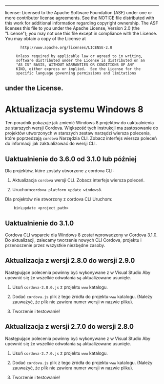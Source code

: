 * * *

license: Licensed to the Apache Software Foundation (ASF) under one or more contributor license agreements. See the NOTICE file distributed with this work for additional information regarding copyright ownership. The ASF licenses this file to you under the Apache License, Version 2.0 (the "License"); you may not use this file except in compliance with the License. You may obtain a copy of the License at

           http://www.apache.org/licenses/LICENSE-2.0
    
         Unless required by applicable law or agreed to in writing,
         software distributed under the License is distributed on an
         "AS IS" BASIS, WITHOUT WARRANTIES OR CONDITIONS OF ANY
         KIND, either express or implied.  See the License for the
         specific language governing permissions and limitations
    

## under the License.

# Aktualizacja systemu Windows 8

Ten poradnik pokazuje jak zmienić Windows 8 projektów do uaktualnienia ze starszych wersji Cordova. Większość tych instrukcji ma zastosowanie do projektów utworzonych w starszych zestaw narzędzi wiersza polecenia, które poprzedzają `cordova` Narzędzia CLI. Zobacz interfejs wiersza poleceń do informacji jak zaktualizować do wersji CLI.

## Uaktualnienie do 3.6.0 od 3.1.0 lub później

Dla projektów, które zostały utworzone z cordova CLI:

1.  Aktualizacja `cordova` wersji CLI. Zobacz interfejs wiersza poleceń.

2.  Uruchom`cordova platform update windows8`.

Dla projektów nie stworzony z cordova CLI Uruchom:

        bin\update <project_path>
    

## Uaktualnienie do 3.1.0

Cordova CLI wsparcie dla Windows 8 został wprowadzony w Cordova 3.1.0. Do aktualizacji, zalecamy tworzenie nowych CLI Cordova, projektu i przenoszenie przez wszystkie niezbędne zasoby.

## Aktualizacja z wersji 2.8.0 do wersji 2.9.0

Następujące polecenia powinny być wykonywane z w Visual Studio Aby upewnić się że wszelkie odwołania są aktualizowane usunięte.

1.  Usuń `cordova-2.8.0.js` z projektu `www` katalogu.

2.  Dodać `cordova.js` plik z tego źródła do projektu `www` katalogu. (Należy zauważyć, że plik nie zawiera numer wersji w nazwie pliku).

3.  Tworzenie i testowanie!

## Aktualizacja z wersji 2.7.0 do wersji 2.8.0

Następujące polecenia powinny być wykonywane z w Visual Studio Aby upewnić się że wszelkie odwołania są aktualizowane usunięte.

1.  Usuń `cordova-2.7.0.js` z projektu `www` katalogu.

2.  Dodać `cordova.js` plik z tego źródła do projektu `www` katalogu. (Należy zauważyć, że plik nie zawiera numer wersji w nazwie pliku).

3.  Tworzenie i testowanie!